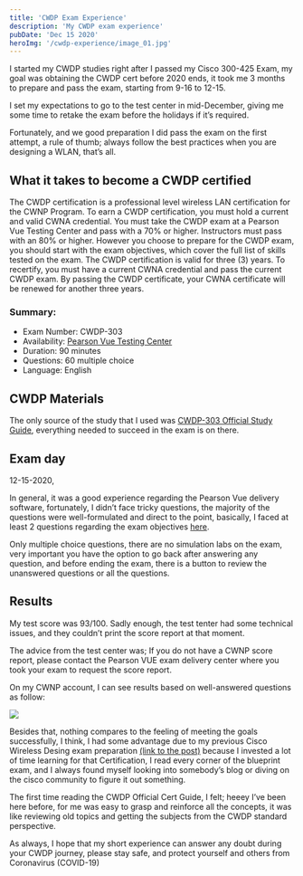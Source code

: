 ```yaml
---
title: 'CWDP Exam Experience'
description: 'My CWDP exam experience'
pubDate: 'Dec 15 2020'
heroImg: '/cwdp-experience/image_01.jpg'
---
```


I started my CWDP studies right after I passed my Cisco 300-425 Exam, my goal was obtaining the CWDP cert before 2020 ends, it took me 3 months to prepare and pass the exam, starting from 9-16 to 12-15.

I set my expectations to go to the test center in mid-December, giving me some time to retake the exam before the holidays if it’s required.

Fortunately, and we good preparation I did pass the exam on the first attempt, a rule of thumb; always follow the best practices when you are designing a WLAN, that’s all.

## What it takes to become a CWDP certified

The CWDP certification is a professional level wireless LAN certification for the CWNP Program. To earn a CWDP certification, you must hold a current and valid CWNA credential. You must take the CWDP exam at a Pearson Vue Testing Center and pass with a 70% or higher. Instructors must pass with an 80% or higher. However you choose to prepare for the CWDP exam, you should start with the exam objectives, which cover the full list of skills tested on the exam. The CWDP certification is valid for three (3) years. To recertify, you must have a current CWNA credential and pass the current CWDP exam. By passing the CWDP certificate, your CWNA certificate will be renewed for another three years.

### Summary:

- Exam Number: CWDP-303
- Availability: [Pearson Vue Testing Center](https://home.pearsonvue.com/ 'Pearson Vue')
- Duration: 90 minutes
- Questions: 60 multiple choice
- Language: English

## CWDP Materials

The only source of the study that I used was [CWDP-303 Official Study Guide](https://www.cwnp.com/cwdp303sg/), everything needed to succeed in the exam is on there.

## Exam day

12-15-2020,

In general, it was a good experience regarding the Pearson Vue delivery software, fortunately, I didn’t face tricky questions, the majority of the questions were well-formulated and direct to the point, basically, I faced at least 2 questions regarding the exam objectives [here](https://www.cwnp.com/uploads/cwdp-303-objectives-2018.pdf).

Only multiple choice questions, there are no simulation labs on the exam, very important you have the option to go back after answering any question, and before ending the exam, there is a button to review the unanswered questions or all the questions.

## Results

My test score was 93/100. Sadly enough, the test tenter had some technical issues, and they couldn’t print the score report at that moment.

The advice from the test center was; If you do not have a CWNP score report, please contact the Pearson VUE exam delivery center where you took your exam to request the score report.

On my CWNP account, I can see results based on well-answered questions as follow:

![](/cwdp-experience/image_02.png)

Besides that, nothing compares to the feeling of meeting the goals successfully, I think, I had some advantage due to my previous Cisco Wireless Desing exam preparation [(link to the post)](https://www.dar-fi.com/enwlsd-exam-experience/) because I invested a lot of time learning for that Certification, I read every corner of the blueprint exam, and I always found myself looking into somebody’s blog or diving on the cisco community to figure it out something.

The first time reading the CWDP Official Cert Guide, I felt; heeey I’ve been here before, for me was easy to grasp and reinforce all the concepts, it was like reviewing old topics and getting the subjects from the CWDP standard perspective.

As always, I hope that my short experience can answer any doubt during your CWDP journey, please stay safe, and protect yourself and others from Coronavirus (COVID-19)
